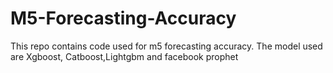 # M5-Forecasting-Accuracy
This repo contains code used for m5 forecasting accuracy. The model used are Xgboost, Catboost,Lightgbm and facebook prophet
